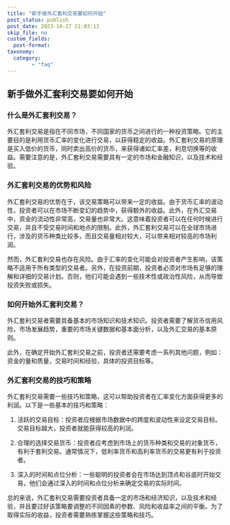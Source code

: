 ```yaml
---
title: "新手做外汇套利交易要如何开始"
post_status: publish
post_date: 2023-10-27 21:03:13
skip_file: no
custom_fields: 
  post-format: 
taxonomy:
  category:
        - "faq"
---
```


## 新手做外汇套利交易要如何开始

### 什么是外汇套利交易？

外汇套利交易是指在不同市场，不同国家的货币之间进行的一种投资策略。它的主要目的是利用货币汇率的变化进行交易，以获得稳定的收益。外汇套利交易的原理是买入低价的货币，同时卖出高价的货币，来获得诸如汇率差，利息切换等的收益。需要注意的是，外汇套利交易需要具有一定的市场和金融知识，以及技术和经验。

### 外汇套利交易的优势和风险

外汇套利交易的优势在于，该交易策略可以带来一定的收益。由于货币汇率的波动性，投资者可以在市场不断变幻的趋势中，获得额外的收益。此外，在外汇交易中，资金的流动性非常高，交易量也非常大。这意味着投资者可以在任何时候进行交易，并且不受交易时间和地点的限制。此外，外汇套利交易可以在全球市场进行，涉及的货币种类比较多，而且交易量相对较大，可以带来相对较高的市场利润。

然而，外汇套利交易也存在风险。由于汇率的变化可能会对投资者产生影响，该策略不适用于所有类型的交易者。另外，在投资前期，投资者必须对市场有足够的理解和详细的交易计划。否则，他们可能会遇到一些技术性或政治性风险，从而导致投资失败或损失。

### 如何开始外汇套利交易？

外汇套利交易者需要具备基本的市场知识和技术知识。投资者需要了解货币信用风险，市场发展趋势，重要的市场关键数据和基本面分析，以及外汇交易的基本原则。

此外，在确定开始外汇套利交易之前，投资者还需要考虑一系列其他问题，例如：资金的量和质量，交易时间和经验，具体的投资目标等。

### 外汇套利交易的技巧和策略

外汇套利交易需要一些技巧和策略，这可以帮助投资者在汇率变化方面获得更多的利润。以下是一些基本的技巧和策略：

1. 活跃的交易目标：投资者应根据市场数据中的跨度和波动性来设定交易目标。交易目标越大，投资者就能获得较高的利润。

2. 合理的选择交易货币：投资者应考虑到市场上的货币种类和交易的对象货币，有利于套利交易。通常情况下，低利率货币和高利率货币的交易更有利于投资者。

3. 深入的时间和点位分析：一些聪明的投资者会在市场达到顶点和谷底时开始交易，他们会通过深入的时间和点位分析来确定交易的实际时间。

总的来说，外汇套利交易需要投资者具备一定的市场和经济知识，以及技术和经验，并且要过好该策略要调整的不同因素的参数、风险和收益率之间的平衡。为了取得实际的收益，投资者需要熟练掌握这些策略和技巧。
